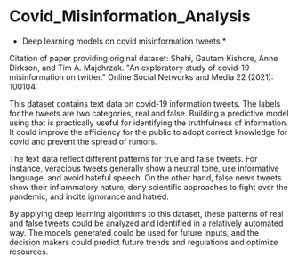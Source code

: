# Covid_Misinformation_Analysis
* Deep learning models on covid misinformation tweets *

Citation of paper providing original dataset:  Shahi, Gautam Kishore, Anne Dirkson, and Tim A. Majchrzak. "An exploratory study of covid-19 misinformation on twitter." Online Social Networks and Media 22 (2021): 100104.

This dataset contains text data on covid-19 information tweets. The labels for the tweets are two categories, real and false. Building a predictive model using that is practically useful for identifying the truthfulness of information. It could improve the efficiency for the public to adopt correct knowledge for covid and prevent the spread of rumors.

The text data reflect different patterns for true and false tweets. For instance, veracious tweets generally show a neutral tone, use informative language, and avoid hateful speech. On the other hand, false news tweets show their inflammatory nature, deny scientific approaches to fight over the pandemic, and incite ignorance and hatred.

By applying deep learning algorithms to this dataset, these patterns of real and false tweets could be analyzed and identified in a relatively automated way. The models generated could be used for future inputs, and the decision makers could predict future trends and regulations and optimize resources.

